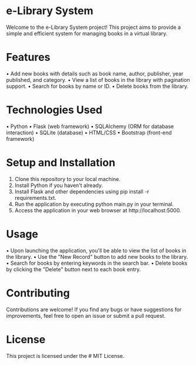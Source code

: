 # e-Library System
Welcome to the e-Library System project! This project aims to provide a simple and efficient system for managing books in a virtual library.
 
# Features
• Add new books with details such as book name, author, publisher, year published, and category.
• View a list of books in the library with pagination support.
• Search for books by name or ID.
• Delete books from the library.

# Technologies Used
• Python
• Flask (web framework)
• SQLAlchemy (ORM for database interaction)
• SQLite (database)
• HTML/CSS
• Bootstrap (front-end framework)

# Setup and Installation
1. Clone this repository to your local machine.
2. Install Python if you haven't already.
3. Install Flask and other dependencies using pip install -r requirements.txt.
4. Run the application by executing python main.py in your terminal.
5. Access the application in your web browser at http://localhost:5000.
   
# Usage
• Upon launching the application, you'll be able to view the list of books in the library.
• Use the "New Record" button to add new books to the library.
• Search for books by entering keywords in the search bar.
• Delete books by clicking the "Delete" button next to each book entry.

# Contributing
Contributions are welcome! If you find any bugs or have suggestions for improvements, feel free to open an issue or submit a pull request.

# License
This project is licensed under the # MIT License.

